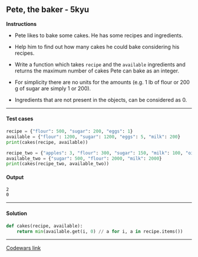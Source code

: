 ## Pete, the baker - 5kyu

**Instructions**

- Pete likes to bake some cakes. He has some recipes and ingredients.

- Help him to find out how many cakes he could bake considering his recipes.

- Write a function which takes `recipe` and the `available` ingredients and returns the maximum number of cakes Pete can bake as an integer.

- For simplicity there are no units for the amounts (e.g. 1 lb of flour or 200 g of sugar are simply 1 or 200).

- Ingredients that are not present in the objects, can be considered as 0.

---

#### Test cases

```python
recipe = {"flour": 500, "sugar": 200, "eggs": 1}
available = {"flour": 1200, "sugar": 1200, "eggs": 5, "milk": 200}
print(cakes(recipe, available))

recipe_two = {"apples": 3, "flour": 300, "sugar": 150, "milk": 100, "oil": 100}
available_two = {"sugar": 500, "flour": 2000, "milk": 2000}
print(cakes(recipe_two, available_two))
```

#### Output

```
2
0
```

---

#### Solution

```python
def cakes(recipe, available):
    return min(available.get(i, 0) // a for i, a in recipe.items())
```

---

[Codewars link](https://www.codewars.com/kata/525c65e51bf619685c000059)
